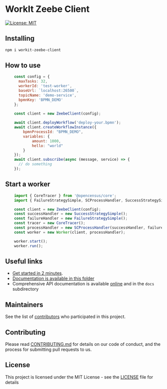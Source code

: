 # WorkIt Zeebe Client

[![License: MIT](https://img.shields.io/badge/License-MIT-blue.svg)](LICENSE)

## Installing

```bash
npm i workit-zeebe-client
```

## How to use 

```js
    const config = {
      maxTasks: 32,
      workerId: 'test-worker',
      baseUrl: `localhost:26500`,
      topicName: 'demo-service',
      bpmnKey: 'BPMN_DEMO'
    };

    const client = new ZeebeClient(config);
    
    await client.deployWorkflow('deploy-your.bpmn');
    await client.createWorkflowInstance({
        bpmnProcessId: "BPMN_DEMO",
        variables: {
            amount: 1000,
            hello: "world"
        }
    });
    await client.subscribe(async (message, service) => {
      // do something
    });
```

## Start a worker

```js
    import { CoreTracer } from '@opencensus/core';
    import { FailureStrategySimple, SCProcessHandler, SuccessStrategySimple, Worker } from 'workit-core';

    const client = new ZeebeClient(config);
    const successHandler = new SuccessStrategySimple();
    const failureHandler = new FailureStrategySimple();
    const tracer = new CoreTracer();
    const processHandler = new SCProcessHandler(successHandler, failureHandler, tracer);
    const worker = new Worker(client, processHandler);

    worker.start();
    worker.run();
```

## Useful links
-   [Get started in 2 minutes](https://github.com/VilledeMontreal/workit/blob/master/packages/workit-camunda/.docs/WORKER.md).
-   [Documentation is available in this folder](https://github.com/VilledeMontreal/workit/tree/master/packages/workit-camunda/.docs)
-   Comprehensive API documentation is available [online](https://villedemontreal.github.io/workit/) and in the `docs` subdirectory

## Maintainers

See the list of [contributors](CONTRIBUTORS.md) who participated in this project.

## Contributing

Please read [CONTRIBUTING.md](CONTRIBUTING.md) for details on our code of conduct, and the process for submitting pull requests to us.

## License

This project is licensed under the MIT License - see the [LICENSE](LICENSE) file for details
